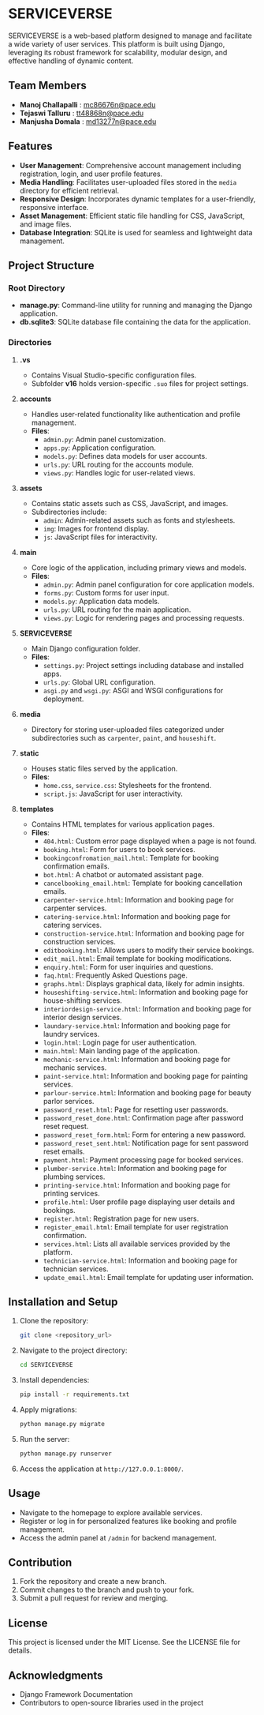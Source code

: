 # SERVICEVERSE

SERVICEVERSE is a web-based platform designed to manage and facilitate a wide variety of user services. This platform is built using Django, leveraging its robust framework for scalability, modular design, and effective handling of dynamic content.

## Team Members
- **Manoj Challapalli** : mc86676n@pace.edu
- **Tejaswi Talluru** : tt48868n@pace.edu
- **Manjusha Domala** : md13277n@pace.edu


## Features

- **User Management**: Comprehensive account management including registration, login, and user profile features.
- **Media Handling**: Facilitates user-uploaded files stored in the `media` directory for efficient retrieval.
- **Responsive Design**: Incorporates dynamic templates for a user-friendly, responsive interface.
- **Asset Management**: Efficient static file handling for CSS, JavaScript, and image files.
- **Database Integration**: SQLite is used for seamless and lightweight data management.

## Project Structure

### Root Directory
- **manage.py**: Command-line utility for running and managing the Django application.
- **db.sqlite3**: SQLite database file containing the data for the application.

### Directories

1. **.vs**
   - Contains Visual Studio-specific configuration files.
   - Subfolder **v16** holds version-specific `.suo` files for project settings.

2. **accounts**
   - Handles user-related functionality like authentication and profile management.
   - **Files**:
     - `admin.py`: Admin panel customization.
     - `apps.py`: Application configuration.
     - `models.py`: Defines data models for user accounts.
     - `urls.py`: URL routing for the accounts module.
     - `views.py`: Handles logic for user-related views.

3. **assets**
   - Contains static assets such as CSS, JavaScript, and images.
   - Subdirectories include:
     - `admin`: Admin-related assets such as fonts and stylesheets.
     - `img`: Images for frontend display.
     - `js`: JavaScript files for interactivity.

4. **main**
   - Core logic of the application, including primary views and models.
   - **Files**:
     - `admin.py`: Admin panel configuration for core application models.
     - `forms.py`: Custom forms for user input.
     - `models.py`: Application data models.
     - `urls.py`: URL routing for the main application.
     - `views.py`: Logic for rendering pages and processing requests.

5. **SERVICEVERSE**
   - Main Django configuration folder.
   - **Files**:
     - `settings.py`: Project settings including database and installed apps.
     - `urls.py`: Global URL configuration.
     - `asgi.py` and `wsgi.py`: ASGI and WSGI configurations for deployment.

6. **media**
   - Directory for storing user-uploaded files categorized under subdirectories such as `carpenter`, `paint`, and `houseshift`.

7. **static**
   - Houses static files served by the application.
   - **Files**:
     - `home.css`, `service.css`: Stylesheets for the frontend.
     - `script.js`: JavaScript for user interactivity.

8. **templates**
   - Contains HTML templates for various application pages.
   - **Files**:
     - `404.html`: Custom error page displayed when a page is not found.
     - `booking.html`: Form for users to book services.
     - `bookingconfromation_mail.html`: Template for booking confirmation emails.
     - `bot.html`: A chatbot or automated assistant page.
     - `cancelbooking_email.html`: Template for booking cancellation emails.
     - `carpenter-service.html`: Information and booking page for carpenter services.
     - `catering-service.html`: Information and booking page for catering services.
     - `construction-service.html`: Information and booking page for construction services.
     - `editbooking.html`: Allows users to modify their service bookings.
     - `edit_mail.html`: Email template for booking modifications.
     - `enquiry.html`: Form for user inquiries and questions.
     - `faq.html`: Frequently Asked Questions page.
     - `graphs.html`: Displays graphical data, likely for admin insights.
     - `houseshifting-service.html`: Information and booking page for house-shifting services.
     - `interiordesign-service.html`: Information and booking page for interior design services.
     - `laundary-service.html`: Information and booking page for laundry services.
     - `login.html`: Login page for user authentication.
     - `main.html`: Main landing page of the application.
     - `mechanic-service.html`: Information and booking page for mechanic services.
     - `paint-service.html`: Information and booking page for painting services.
     - `parlour-service.html`: Information and booking page for beauty parlor services.
     - `password_reset.html`: Page for resetting user passwords.
     - `password_reset_done.html`: Confirmation page after password reset request.
     - `password_reset_form.html`: Form for entering a new password.
     - `password_reset_sent.html`: Notification page for sent password reset emails.
     - `payment.html`: Payment processing page for booked services.
     - `plumber-service.html`: Information and booking page for plumbing services.
     - `printing-service.html`: Information and booking page for printing services.
     - `profile.html`: User profile page displaying user details and bookings.
     - `register.html`: Registration page for new users.
     - `register_email.html`: Email template for user registration confirmation.
     - `services.html`: Lists all available services provided by the platform.
     - `technician-service.html`: Information and booking page for technician services.
     - `update_email.html`: Email template for updating user information.

## Installation and Setup

1. Clone the repository:
   ```bash
   git clone <repository_url>
   ```

2. Navigate to the project directory:
   ```bash
   cd SERVICEVERSE
   ```

3. Install dependencies:
   ```bash
   pip install -r requirements.txt
   ```

4. Apply migrations:
   ```bash
   python manage.py migrate
   ```

5. Run the server:
   ```bash
   python manage.py runserver
   ```

6. Access the application at `http://127.0.0.1:8000/`.

## Usage

- Navigate to the homepage to explore available services.
- Register or log in for personalized features like booking and profile management.
- Access the admin panel at `/admin` for backend management.

## Contribution

1. Fork the repository and create a new branch.
2. Commit changes to the branch and push to your fork.
3. Submit a pull request for review and merging.

## License

This project is licensed under the MIT License. See the LICENSE file for details.

## Acknowledgments

- Django Framework Documentation
- Contributors to open-source libraries used in the project

